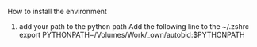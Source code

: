 How to install the environment

1. add your path to the python path
Add the following line to the ~/.zshrc
export PYTHONPATH=/Volumes/Work/_own/autobid:$PYTHONPATH